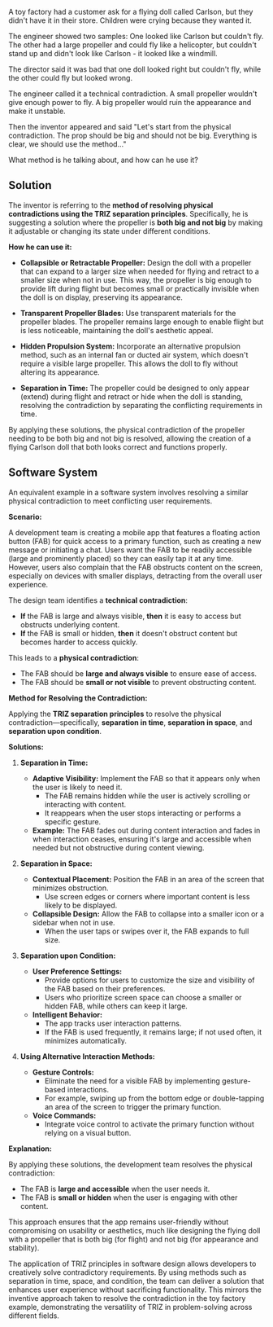 A toy factory had a customer ask for a flying doll called Carlson, but they didn't have it in their store. Children were crying because they wanted it.

The engineer showed two samples: One looked like Carlson but couldn't fly. The other had a large propeller and could fly like a helicopter, but couldn't stand up and didn't look like Carlson - it looked like a windmill.

The director said it was bad that one doll looked right but couldn't fly, while the other could fly but looked wrong.

The engineer called it a technical contradiction. A small propeller wouldn't give enough power to fly. A big propeller would ruin the appearance and make it unstable.

Then the inventor appeared and said "Let's start from the physical contradiction. The prop should be big and should not be big. Everything is clear, we should use the method..."

What method is he talking about, and how can he use it?

## Solution

The inventor is referring to the **method of resolving physical contradictions using the TRIZ separation principles**. Specifically, he is suggesting a solution where the propeller is **both big and not big** by making it adjustable or changing its state under different conditions.

**How he can use it:**

- **Collapsible or Retractable Propeller:** Design the doll with a propeller that can expand to a larger size when needed for flying and retract to a smaller size when not in use. This way, the propeller is big enough to provide lift during flight but becomes small or practically invisible when the doll is on display, preserving its appearance.

- **Transparent Propeller Blades:** Use transparent materials for the propeller blades. The propeller remains large enough to enable flight but is less noticeable, maintaining the doll's aesthetic appeal.

- **Hidden Propulsion System:** Incorporate an alternative propulsion method, such as an internal fan or ducted air system, which doesn't require a visible large propeller. This allows the doll to fly without altering its appearance.

- **Separation in Time:** The propeller could be designed to only appear (extend) during flight and retract or hide when the doll is standing, resolving the contradiction by separating the conflicting requirements in time.

By applying these solutions, the physical contradiction of the propeller needing to be both big and not big is resolved, allowing the creation of a flying Carlson doll that both looks correct and functions properly.

## Software System

An equivalent example in a software system involves resolving a similar physical contradiction to meet conflicting user requirements.

**Scenario:**

A development team is creating a mobile app that features a floating action button (FAB) for quick access to a primary function, such as creating a new message or initiating a chat. Users want the FAB to be readily accessible (large and prominently placed) so they can easily tap it at any time. However, users also complain that the FAB obstructs content on the screen, especially on devices with smaller displays, detracting from the overall user experience.

The design team identifies a **technical contradiction**:

- **If** the FAB is large and always visible, **then** it is easy to access but obstructs underlying content.
- **If** the FAB is small or hidden, **then** it doesn't obstruct content but becomes harder to access quickly.

This leads to a **physical contradiction**:

- The FAB should be **large and always visible** to ensure ease of access.
- The FAB should be **small or not visible** to prevent obstructing content.

**Method for Resolving the Contradiction:**

Applying the **TRIZ separation principles** to resolve the physical contradiction—specifically, **separation in time**, **separation in space**, and **separation upon condition**.

**Solutions:**

1. **Separation in Time:**

   - **Adaptive Visibility:** Implement the FAB so that it appears only when the user is likely to need it.
     - The FAB remains hidden while the user is actively scrolling or interacting with content.
     - It reappears when the user stops interacting or performs a specific gesture.
   - **Example:** The FAB fades out during content interaction and fades in when interaction ceases, ensuring it's large and accessible when needed but not obstructive during content viewing.

2. **Separation in Space:**

   - **Contextual Placement:** Position the FAB in an area of the screen that minimizes obstruction.
     - Use screen edges or corners where important content is less likely to be displayed.
   - **Collapsible Design:** Allow the FAB to collapse into a smaller icon or a sidebar when not in use.
     - When the user taps or swipes over it, the FAB expands to full size.

3. **Separation upon Condition:**

   - **User Preference Settings:**
     - Provide options for users to customize the size and visibility of the FAB based on their preferences.
     - Users who prioritize screen space can choose a smaller or hidden FAB, while others can keep it large.
   - **Intelligent Behavior:**
     - The app tracks user interaction patterns.
     - If the FAB is used frequently, it remains large; if not used often, it minimizes automatically.

4. **Using Alternative Interaction Methods:**

   - **Gesture Controls:**
     - Eliminate the need for a visible FAB by implementing gesture-based interactions.
     - For example, swiping up from the bottom edge or double-tapping an area of the screen to trigger the primary function.
   - **Voice Commands:**
     - Integrate voice control to activate the primary function without relying on a visual button.

**Explanation:**

By applying these solutions, the development team resolves the physical contradiction:

- The FAB is **large and accessible** when the user needs it.
- The FAB is **small or hidden** when the user is engaging with other content.

This approach ensures that the app remains user-friendly without compromising on usability or aesthetics, much like designing the flying doll with a propeller that is both big (for flight) and not big (for appearance and stability).

The application of TRIZ principles in software design allows developers to creatively solve contradictory requirements. By using methods such as separation in time, space, and condition, the team can deliver a solution that enhances user experience without sacrificing functionality. This mirrors the inventive approach taken to resolve the contradiction in the toy factory example, demonstrating the versatility of TRIZ in problem-solving across different fields.
